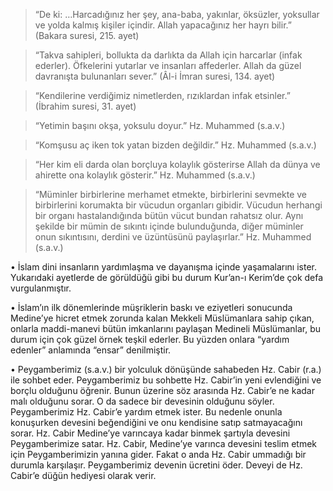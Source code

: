 [//]: # (# İslam’ın Paylaşma ve Yardımlaşmaya Verdiği Önem)



> “De ki: …Harcadığınız her şey, ana-baba, yakınlar, öksüzler, yoksullar ve yolda kalmış kişiler içindir. Allah yapacağınız her hayrı bilir.” (Bakara suresi, 215. ayet)

> “Takva sahipleri, bollukta da darlıkta da Allah için harcarlar (infak ederler). Öfkelerini yutarlar ve insanları affederler. Allah da güzel davranışta bulunanları sever.” (Âl-i İmran suresi, 134. ayet)

> “Kendilerine verdiğimiz nimetlerden, rızıklardan infak etsinler.” (İbrahim suresi, 31. ayet)

> “Yetimin başını okşa, yoksulu doyur.” Hz. Muhammed (s.a.v.)

> “Komşusu aç iken tok yatan bizden değildir.” Hz. Muhammed (s.a.v.)

> “Her kim eli darda olan borçluya kolaylık gösterirse Allah da dünya ve ahirette ona kolaylık gösterir.” Hz. Muhammed (s.a.v.)

> “Müminler birbirlerine merhamet etmekte, birbirlerini sevmekte ve birbirlerini korumakta bir vücudun organları gibidir. Vücudun herhangi bir organı hastalandığında bütün vücut bundan rahatsız olur. Aynı şekilde bir mümin de sıkıntı içinde bulunduğunda, diğer müminler onun sıkıntısını, derdini ve üzüntüsünü paylaşırlar.” Hz. Muhammed (s.a.v.)

• İslam dini insanların yardımlaşma ve dayanışma içinde yaşamalarını ister. Yukarıdaki ayetlerde de görüldüğü gibi bu durum Kur’an-ı Kerim’de çok defa vurgulanmıştır.

• İslam’ın ilk dönemlerinde müşriklerin baskı ve eziyetleri sonucunda Medine’ye hicret etmek zorunda kalan Mekkeli Müslümanlara sahip çıkan, onlarla maddi-manevi bütün imkanlarını paylaşan Medineli Müslümanlar, bu durum için çok güzel örnek teşkil ederler. Bu yüzden onlara “yardım edenler” anlamında “ensar” denilmiştir.

• Peygamberimiz (s.a.v.) bir yolculuk dönüşünde sahabeden Hz. Cabir (r.a.) ile sohbet eder. Peygamberimiz bu sohbette Hz. Cabir’in yeni evlendiğini ve borçlu olduğunu öğrenir. Bunun üzerine söz arasında Hz. Cabir’e ne kadar malı olduğunu sorar. O da sadece bir devesinin olduğunu söyler. Peygamberimiz Hz. Cabir’e yardım etmek ister. Bu nedenle onunla konuşurken devesini beğendiğini ve onu kendisine satıp satmayacağını sorar. Hz. Cabir Medine’ye varıncaya kadar binmek şartıyla devesini Peygamberimize satar. Hz. Cabir, Medine’ye varınca devesini teslim etmek için Peygamberimizin yanına gider. Fakat o anda Hz. Cabir ummadığı bir durumla karşılaşır. Peygamberimiz devenin ücretini öder. Deveyi de Hz. Cabir’e düğün hediyesi olarak verir.

